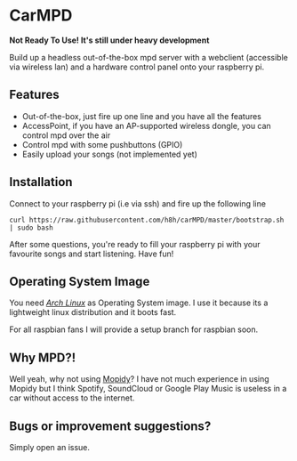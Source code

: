 CarMPD
======

**Not Ready To Use! It's still under heavy development**

Build up a headless out-of-the-box mpd server with a webclient (accessible via wireless lan) and a hardware control panel onto your raspberry pi.

Features
--------
* Out-of-the-box, just fire up one line and you have all the features
* AccessPoint, if you have an AP-supported wireless dongle, you can control mpd over the air
* Control mpd with some pushbuttons (GPIO)
* Easily upload your songs (not implemented yet)

Installation
------------
Connect to your raspberry pi (i.e via ssh) and fire up the following line
```
curl https://raw.githubusercontent.com/h8h/carMPD/master/bootstrap.sh | sudo bash
```
After some questions, you're ready to fill your raspberry pi with your favourite songs and start listening. Have fun!

Operating System Image
----------------------
You need [*Arch Linux*](http://www.raspberrypi.org/downloads/) as Operating System image. I use it because its a lightweight linux distribution and it boots fast. 

For all raspbian fans I will provide a setup branch for raspbian soon. 

Why MPD?!
---------
Well yeah, why not using [Mopidy](http://www.mopidy.com/)? I have not much experience in using Mopidy but I think Spotify, SoundCloud or Google Play Music is useless in a car without access to the internet.

Bugs or improvement suggestions?
--------------------------------
Simply open an issue.